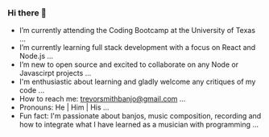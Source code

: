 ### Hi there 👋

- I’m currently attending the Coding Bootcamp at the University of Texas ...
- I’m currently learning full stack development with a focus on React and Node.js ...
- I’m new to open source and excited to collaborate on any Node or Javascirpt projects ...
- I'm enthusiastic about learning and gladly welcome any critiques of my code ...
- How to reach me: trevorsmithbanjo@gmail.com ...
- Pronouns: He | Him | His ...
- Fun fact: I'm passionate about banjos, music composition, recording and how to integrate what I have learned as a musician with programming ...
